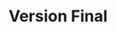 ---
layout: technicals
grand_parent: Pami
parent: La_Conception_Pamis
nav_order: 3
title: Version Final
---